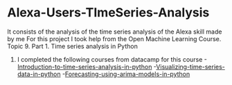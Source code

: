 # Alexa-Users-TImeSeries-Analysis
It consists of the analysis of the time series analysis of the Alexa skill made by me 
For this project I took help from the Open Machine Learning Course. Topic 9. Part 1. Time series analysis in Python<br>
1. I completed the following courses from datacamp for this course
   -[Introduction-to-time-series-analysis-in-python](https://www.datacamp.com/courses/introduction-to-time-series-analysis-in-python)
   -[Visualizing-time-series-data-in-python](https://www.datacamp.com/courses/visualizing-time-series-data-in-python)
   -[Forecasting-using-arima-models-in-python](https://www.datacamp.com/courses/forecasting-using-arima-models-in-python)
